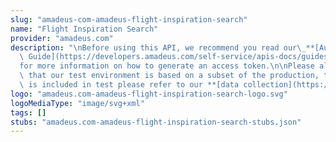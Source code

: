 ```yaml
---
slug: "amadeus-com-amadeus-flight-inspiration-search"
name: "Flight Inspiration Search"
provider: "amadeus.com"
description: "\nBefore using this API, we recommend you read our\_**[Authorization\
  \ Guide](https://developers.amadeus.com/self-service/apis-docs/guides/authorization-262)**\_\
  for more information on how to generate an access token.\n\nPlease also be aware\
  \ that our test environment is based on a subset of the production, to see what\
  \ is included in test please refer to our **[data collection](https://github.com/amadeus4dev/data-collection)**.\n"
logo: "amadeus.com-amadeus-flight-inspiration-search-logo.svg"
logoMediaType: "image/svg+xml"
tags: []
stubs: "amadeus.com-amadeus-flight-inspiration-search-stubs.json"
---
```


